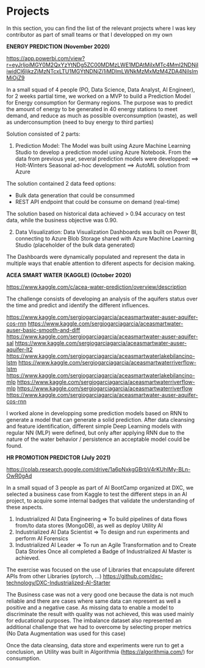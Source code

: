 # Projects
In this section, you can find the list of the relevant projects where I was key contributor as part of small teams or that I developped on my own

**ENERGY PREDICTION (November 2020)**

https://app.powerbi.com/view?r=eyJrIjoiMGY0M2QxYzYtNDg5ZC00MDMzLWE1MDAtMjIxMTc4MmI2NDNjIiwidCI6IjkzZjMzNTcxLTU1MGYtNDNjZi1iMDlmLWNkMzMxMzM4ZDA4NiIsImMiOjZ9

In a small squad of 4 people (PO, Data Science, Data Analyst, AI Engineer), for 2 weeks partial time, we worked on a MVP to build a Prediction Model for Energy consumption for Germany regions. 
The purpose was to predict the amount of energy to be generated in 40 energy stations to meet demand, and reduce as much as possible overconsumption (waste), as well as underconsumption (need to buy energy to third parties)

Solution consisted of 2 parts: 
1) Prediction Model:
The Model was built using Azure Machine Learning Studio to develop a prediction model using Azure Notebook. From the data from previous year, several prediction models were developped:
==> Holt-Winters Seasonal ad-hoc development 
==> AutoML solution from Azure

The solution contained 2 data feed options:
- Bulk data generation that could be consummed
- REST API endpoint that could be consume on demand (real-time)

The solution based on historical data achieved > 0.94 accuracy on test data, while the business objective was 0.90.

2) Data Visualization:
Data Visualization Dashboards was built on Power BI, connecting to Azure Blob Storage shared with Azure Machine Learning Studio (placeholder of the bulk data generated) 

The Dashboards were dynamically populated and represent the data in multiple ways that enable attention to diferent aspects for decision making. 


**ACEA SMART WATER (KAGGLE) (October 2020)**

https://www.kaggle.com/c/acea-water-prediction/overview/description

The challenge consists of developing an analysis of the aquifers status over the time and predict and identify the different influences.

https://www.kaggle.com/sergiogarciagarcia/aceasmartwater-auser-aquifer-cos-rnn
https://www.kaggle.com/sergiogarciagarcia/aceasmartwater-auser-basic-smooth-and-diff
https://www.kaggle.com/sergiogarciagarcia/aceasmartwater-auser-aquifer-sal
https://www.kaggle.com/sergiogarciagarcia/aceasmartwater-auser-aquifer-lt2
https://www.kaggle.com/sergiogarciagarcia/aceasmartwaterlakebilancino-lstm
https://www.kaggle.com/sergiogarciagarcia/aceasmartwaterriverflow-lstm
https://www.kaggle.com/sergiogarciagarcia/aceasmartwaterlakebilancino-mlp
https://www.kaggle.com/sergiogarciagarcia/aceasmartwaterriverflow-mlp
https://www.kaggle.com/sergiogarciagarcia/aceasmartwaterriverflow
https://www.kaggle.com/sergiogarciagarcia/aceasmartwater-auser-aquifer-cos-rnn

I worked alone in developping some prediction models based on RNN to generate a model that can generate a solid prediction. After data cleansing and feature identification, different simple Deep Learning models with regular NN (MLP) were defined, but only after applying RNN due to the nature of the water behavior / persistence an acceptable model could be found.



**HR PROMOTION PREDICTOR (July 2021)**

https://colab.research.google.com/drive/1a6pNxkgGBrbV4rKUhlMy-BLn-OwR0gAd

In a small squad of 3 people as part of AI BootCamp organized at DXC, we selected a business case from Kaggle to test the different steps in an AI project, to acquire some internal badges that validate the understanding of these aspects.
1) Industrialized AI Data Engineering => To build pipelines of data flows from/to data stores (MongoDB), as well as deploy Utility AI
2) Industrialized AI Data Scientist => To design and run experiments and perform AI Forensics
3) Industrialized AI Leader => To run an Agile Transformation and to Create Data Stories
Once all completed a Badge of Industrialized AI Master is achieved.

The exercise was focused on the use of Libraries that encapsulate diferent APIs from other Libraries (pytorch, ...)
https://github.com/dxc-technology/DXC-Industrialized-AI-Starter

The Business case was not a very good one because the data is not much reliable and there are cases where same data can represent as well a positive and a negative case. As missing data to enable a model to discriminate the result with quality was not achieved, this was used mainly for educational purposes. The imbalance dataset also represented an additional challenge that we had to overcome by selecting proper metrics (No Data Augmentation was used for this case)

Once the data cleansing, data store and experiments were run to get a conclusion, an Utility was built in Algorithmia (https://algorithmia.com/) for consumption.




